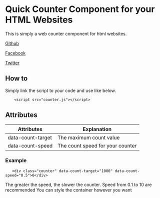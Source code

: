 # **Quick Counter Component for your HTML Websites**

This is simply a web counter component for html websites.

[Github](https://github.com/agbortoko)

[Facebook](https://facebook.com/agbortokoarrey/)

[Twitter](https://twitter.com/agbortoko_arrey)

## How to
Simply link the script to your code and use like below.

```
    <script src="counter.js"></script>
```

## Attributes


| Attributes | Explanation |
| ----------- | ----------- |
| data-count-target | The maximum count value |
| data-count-speed | The count speed for your counter|

### Example

 ```
    <div class="counter" data-count-target="1000" data-count-speed="0.5">0</div>

 ```

The greater the speed, the slower the counter. Speed from 0.1 to 10 are recommended
You can style the container however you want